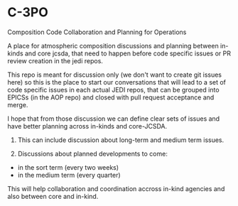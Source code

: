 # C-3PO
Composition Code Collaboration and Planning for Operations

A place for atmospheric composition discussions and planning between in-kinds and core jcsda, that need to happen before code specific issues or PR review creation in the jedi repos.

This repo is meant for discussion only (we don't want to create git issues here) so this is the place to start our conversations that will lead to a set of code specific issues in each actual JEDI repos, that can be grouped into EPICSs (in the AOP repo) and closed with pull request acceptance and merge.

I hope that from those discussion we can define clear sets of issues and have better planning across in-kinds and core-JCSDA.

1. This can include discussion about long-term and medium term issues.

2. Discussions about planned developments to come: 
 - in the sort term (every two weeks)
 - in the medium term (every quarter)
 
This will help collaboration and coordination accross in-kind agencies and also between core and in-kind.

